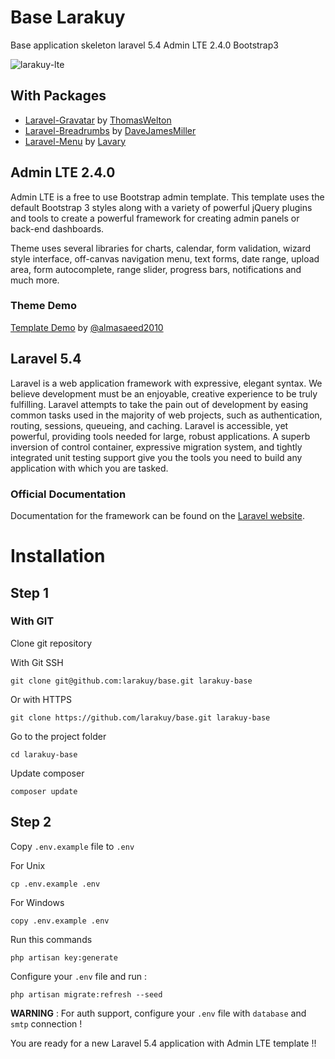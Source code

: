 # Base Larakuy
Base application skeleton laravel 5.4 Admin LTE 2.4.0 Bootstrap3

![larakuy-lte](https://user-images.githubusercontent.com/8111407/28573155-e1a1a824-7173-11e7-9370-f9b55616a52b.png)

## With Packages
* [Laravel-Gravatar](https://github.com/thomaswelton/laravel-gravatar) by [ThomasWelton](https://github.com/thomaswelton)
* [Laravel-Breadrumbs](https://github.com/davejamesmiller/laravel-breadcrumbs) by [DaveJamesMiller](https://github.com/davejamesmiller)
* [Laravel-Menu](https://github.com/lavary/laravel-menu) by [Lavary](https://github.com/lavary)

## Admin LTE 2.4.0

Admin LTE is a free to use Bootstrap admin template.
This template uses the default Bootstrap 3 styles along with a variety of powerful jQuery plugins and tools to create a powerful framework for creating admin panels or back-end dashboards.

Theme uses several libraries for charts, calendar, form validation, wizard style interface, off-canvas navigation menu, text forms, date range, upload area, form autocomplete, range slider, progress bars, notifications and much more.

### Theme Demo
[Template Demo](https://adminlte.io/preview) by [@almasaeed2010](https://github.com/almasaeed2010/AdminLTE)


## Laravel 5.4
Laravel is a web application framework with expressive, elegant syntax. We believe development must be an enjoyable, creative experience to be truly fulfilling. Laravel attempts to take the pain out of development by easing common tasks used in the majority of web projects, such as authentication, routing, sessions, queueing, and caching.
Laravel is accessible, yet powerful, providing tools needed for large, robust applications. A superb inversion of control container, expressive migration system, and tightly integrated unit testing support give you the tools you need to build any application with which you are tasked.

### Official Documentation

Documentation for the framework can be found on the [Laravel website](http://laravel.com/docs/5.4).

# Installation

## Step 1

### With GIT
Clone git repository

With Git SSH
```
git clone git@github.com:larakuy/base.git larakuy-base
```

Or with HTTPS
```
git clone https://github.com/larakuy/base.git larakuy-base
```

Go to the project folder 
```
cd larakuy-base
```

Update composer 
```
composer update
```

## Step 2
Copy ```.env.example``` file to ```.env```

For Unix
```
cp .env.example .env
```
For Windows
```
copy .env.example .env
```

Run this commands

```
php artisan key:generate
```

Configure your ```.env``` file and run :
```
php artisan migrate:refresh --seed
```

**WARNING** : For auth support, configure your ```.env``` file with ```database``` and ```smtp``` connection !

You are ready for a new Laravel 5.4 application with Admin LTE template !!

